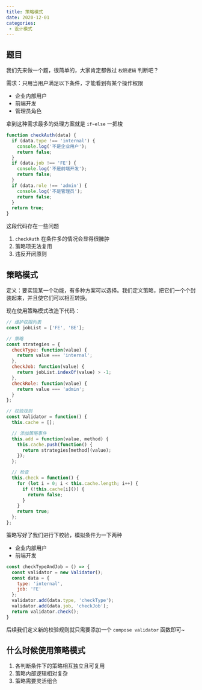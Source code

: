 ```yaml
---
title: 策略模式
date: 2020-12-01
categories:
 - 设计模式
---
```


## 题目

我们先来做一个题，很简单的，大家肯定都做过 `权限逻辑` 判断吧？

需求：只用当用户满足以下条件，才能看到有某个操作权限

* 企业内部用户
* 前端开发
* 管理员角色

拿到这种需求最多的处理方案就是 `if~else` 一把梭

```js
function checkAuth(data) {
  if (data.type !== 'internal') {
    console.log('不是企业用户');
    return false;
  }
  if (data.job !== 'FE') {
    console.log('不是前端开发');
    return false;
  }
  if (data.role !== 'admin') {
    console.log('不是管理员');
    return false;
  }
  return true;
}
```

这段代码存在一些问题

1. `checkAuth` 在条件多的情况会显得很臃肿
2. 策略项无法复用
3. 违反开闭原则

## 策略模式

定义：要实现某一个功能，有多种方案可以选择。我们定义策略，把它们一个个封装起来，并且使它们可以相互转换。

现在使用策略模式改造下代码：

```js
// 维护权限列表
const jobList = ['FE', 'BE'];

// 策略
const strategies = {
  checkType: function(value) {
    return value === 'internal';
  },
  checkJob: function(value) {
    return jobList.indexOf(value) > -1;
  },
  checkRole: function(value) {
    return value === 'admin';
  }
};

// 校验规则
const Validator = function() {
  this.cache = [];

  // 添加策略事件
  this.add = function(value, method) {
    this.cache.push(function() {
      return strategies[method](value);
    });
  };

  // 检查
  this.check = function() {
    for (let i = 0; i < this.cache.length; i++) {
      if (!this.cache[i]()) {
        return false;
      }
    }
    return true;
  };
};
```

策略写好了我们进行下校验，模拟条件为一下两种

* 企业内部用户
* 前端开发

```js
const checkTypeAndJob = () => {
  const validator = new Validator();
  const data = {
    type: 'internal',
    job: 'FE'
  };
  validator.add(data.type, 'checkType');
  validator.add(data.job, 'checkJob');
  return validator.check();
}
```

后续我们定义新的校验规则就只需要添加一个 `compose validator` 函数即可~

## 什么时候使用策略模式

1. 各判断条件下的策略相互独立且可复用
2. 策略内部逻辑相对复杂
3. 策略需要灵活组合
